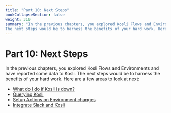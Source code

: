 ```yaml
---
title: "Part 10: Next Steps"
bookCollapseSection: false
weight: 310
summary: "In the previous chapters, you explored Kosli Flows and Environments and have reported some data to Kosli. 
The next steps would be to harness the benefits of your hard work. Here are a few areas to look at next:"
---
```

# Part 10: Next Steps

In the previous chapters, you explored Kosli Flows and Environments and have reported some data to Kosli. 
The next steps would be to harness the benefits of your hard work. Here are a few areas to look at next:

- [What do I do if Kosli is down?](/tutorials/what_do_i_do_if_kosli_is_down/)
- [Querying Kosli](/tutorials/querying_kosli/)
- [Setup Actions on Environment changes](/integrations/actions/)
- [Integrate Slack and Kosli](/integrations/slack/)

